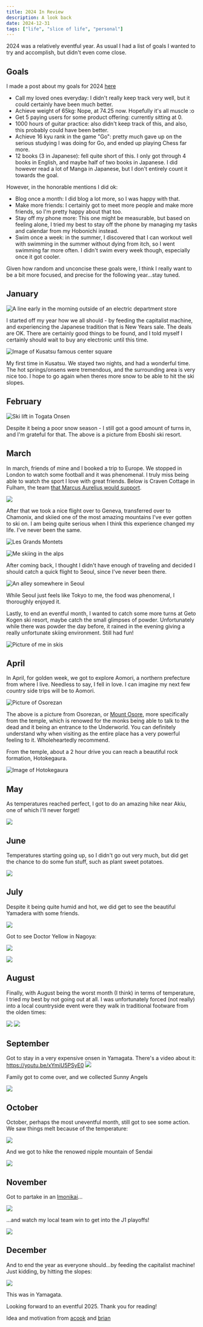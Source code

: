 ```yaml
---
title: 2024 In Review
description: A look back
date: 2024-12-31
tags: ["life", "slice of life", "personal"]
---
```


2024 was a relatively eventful year. As usual I had a list of goals I wanted to try and accomplish, but
didn't even come close. 

## Goals

I made a post about my goals for 2024 [here](./my-goals-for-2024)

- Call my loved ones everyday: I didn't really keep track very well, but it could certainly have been much better.
- Achieve weight of 65kg: Nope, at 74.25 now. Hopefully it's all muscle :o
- Get 5 paying users for some product offering: currently sitting at 0.
- 1000 hours of guitar practice: also didn't keep track of this, and also, this probably could have been better.
- Achieve 16 kyu rank in the game "Go": pretty much gave up on the serious studying I was doing for Go, and ended up playing Chess far more.
- 12 books (3 in Japanese): fell quite short of this. I only got through 4 books in English, and maybe half of two books in Japanese. I did however read a lot of Manga in Japanese, but I don't entirely count it towards the goal.

However, in the honorable mentions I did ok:
- Blog once a month: I did blog a lot more, so I was happy with that.
- Make more friends: I certainly got to meet more people and make more friends, so I'm pretty happy about that too.
- Stay off my phone more: This one might be measurable, but based on feeling alone, I tried my best to stay off the phone by managing my tasks and calendar from my Hobonichi instead.
- Swim once a week: in the summer, I discovered that I can workout well with swimming in the summer without dying from itch, so I went swimming far more often. I didn't swim every week though, especially once it got cooler.

Given how random and unconcise these goals were, I think I really want to be a bit more focused, and precise for the following year...stay tuned.

## January

![A line early in the morning outside of an electric department store](./january-1.jpg)

I started off my year how we all should - by feeding the capitalist machine, and experiencing the Japanese tradition that
is New Years sale. The deals are OK. There are certainly good things to be found, and I told myself I certainly should wait to buy any
electronic until this time.

![Image of Kusatsu famous center square](jan-kusatsu.jpg)

My first time in Kusatsu. We stayed two nights, and had a wonderful time. The hot springs/onsens were tremendous,
and the surrounding area is very nice too. I hope to go again when theres more snow to be able to hit the ski slopes.

## February

![Ski lift in Togata Onsen](./feb-eboshi.jpg)

Despite it being a poor snow season - I still got a good amount of turns in, and I'm grateful for that. The above
is a picture from Eboshi ski resort.

## March

In march, friends of mine and I booked a trip to Europe. We stopped in London to watch some football
and it was phenomenal. I truly miss being able to watch the sport I love with great friends. Below is 
Craven Cottage in Fulham, the team [that Marcus Aurelius would support](https://www.youtube.com/watch?v=U0PfseIqJ98).

![](./march-craven-cottage.jpg)

After that we took a nice flight over to Geneva, transferred over to Chamonix, and skiied one of the
most amazing mountains I've ever gotten to ski on. I am being quite serious when I think this experience
changed my life. I've never been the same.

![Les Grands Montets](./march-alps.jpg)

![Me skiing in the alps](./march-alps-me.jpg)

After coming back, I thought I didn't have enough of traveling and decided I should catch a quick flight to Seoul,
since I've never been there.

![An alley somewhere in Seoul](./march-korea.jpg)

While Seoul just feels like Tokyo to me, the food was phenomenal, I thoroughly enjoyed it.

Lastly, to end an eventful month, I wanted to catch some more turns at Geto Kogen ski resort, maybe catch the small 
glimpses of powder. Unfortunately while there was powder the day before, it rained in the evening
giving a really unfortunate skiing environment. Still had fun!

![Picture of me in skis](./march-geto.jpg)

## April

In April, for golden week, we got to explore Aomori, a northern prefecture from where I live. Needless to say, I fell in love.
I can imagine my next few country side trips will be to Aomori.

![Picture of Osorezan](./april-osorezan.jpg)

The above is a picture from Osorezan, or [Mount Osore](https://en.wikipedia.org/wiki/Mount_Osore), more specifically
from the temple, which is renowed for the monks being able to talk to the dead and it being an entrance to the Underworld.
You can definitely understand why when visiting as the entire place has a very powerful feeling to it. Wholeheartedly recommend.

From the temple, about a 2 hour drive you can reach a beautiful rock formation, Hotokegaura.

![Image of Hotokegaura](./april-hotokegaura.jpg)

## May

As temperatures reached perfect, I got to do an amazing hike near Akiu, one of which I'll never forget!

![](./may-mountains.jpg)

## June

Temperatures starting going up, so I didn't go out very much, but did get the chance to do some fun stuff,
such as plant sweet potatoes.

![](./june-planting.jpg)

## July

Despite it being quite humid and hot, we did get to see the beautiful Yamadera with some friends.

![](./july-yamadera.jpg)

Got to see Doctor Yellow in Nagoya:

![](./july-doctor-yellow.jpg)

![](./july-nagoya.jpg)

## August

Finally, with August being the worst month (I think) in terms of temperature, I tried my best
by not going out at all. I was unfortunately forced (not really) into a local countryside event
were they walk in traditional footware from the olden times:

![](./august-walking.jpg)
![](./august-walking-2.jpg)

## September

Got to stay in a very expensive onsen in Yamagata. There's a video about it: https://youtu.be/xYmiU5PSyE0
![](./sep-onsen.jpg)

Family got to come over, and we collected Sunny Angels

![](./sep-family.jpg)

## October

October, perhaps the most uneventful month, still got to see some action. We saw things melt because
of the temperature:

![](./oct-melting.jpg)

And we got to hike the renowed nipple mountain of Sendai

![](./oct-nipple-mountain.jpg)

## November

Got to partake in an [Imonikai](https://en.wikipedia.org/wiki/Imoni)...

![](./nov-imoni.jpg)

...and watch my local team win to get into the J1 playoffs!

![](./nov-vegalta.jpg)

## December

And to end the year as everyone should...by feeding the capitalist machine! Just kidding, by hitting the
slopes:

![](./dec-ski.jpg)

This was in Yamagata.

Looking forward to an eventful 2025. Thank you for reading!

Idea and motivation from [acook](https://acook.jp/posts/2024/) and [brian](https://brian.jp/2024/12/30/what-a-year.html)